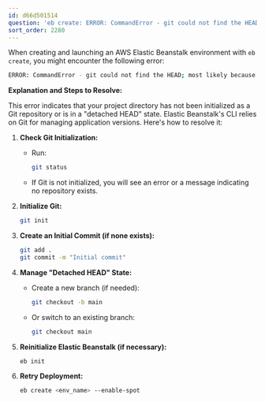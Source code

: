 ```yaml
---
id: d66d501514
question: 'eb create: ERROR: CommandError - git could not find the HEAD'
sort_order: 2280
---
```


When creating and launching an AWS Elastic Beanstalk environment with `eb create`, you might encounter the following error:


```bash
ERROR: CommandError - git could not find the HEAD; most likely because there are no commits present
```

**Explanation and Steps to Resolve:**

This error indicates that your project directory has not been initialized as a Git repository or is in a "detached HEAD" state. Elastic Beanstalk's CLI relies on Git for managing application versions. Here's how to resolve it:

1. **Check Git Initialization:**
   - Run:
     
     ```bash
     git status
     ```

   - If Git is not initialized, you will see an error or a message indicating no repository exists.

2. **Initialize Git:**
   
   ```bash
   git init
   ```

3. **Create an Initial Commit (if none exists):**
   
   ```bash
   git add .
   git commit -m "Initial commit"
   ```

4. **Manage "Detached HEAD" State:**
   - Create a new branch (if needed):
     
     ```bash
     git checkout -b main
     ```

   - Or switch to an existing branch:
     
     ```bash
     git checkout main
     ```

5. **Reinitialize Elastic Beanstalk (if necessary):**
   
   ```bash
   eb init
   ```

6. **Retry Deployment:**
   
   ```bash
   eb create <env_name> --enable-spot
   ```
